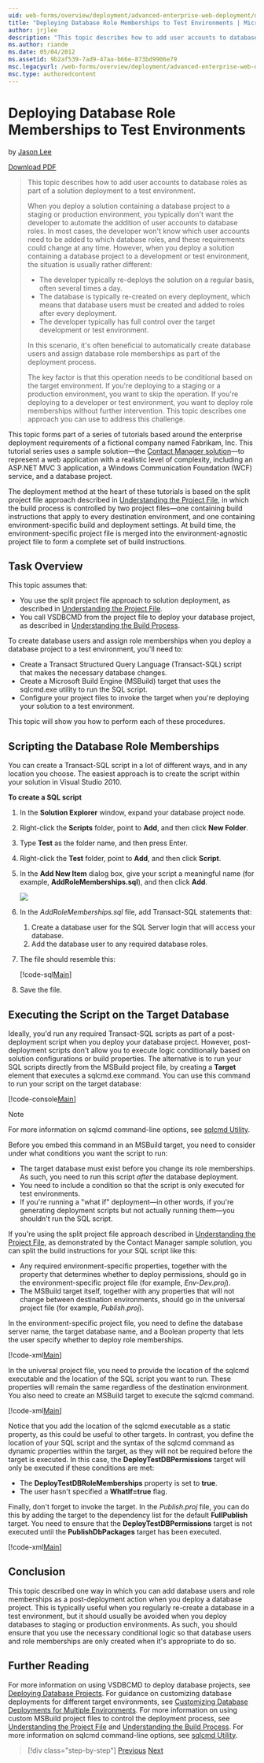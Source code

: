 ```yaml
---
uid: web-forms/overview/deployment/advanced-enterprise-web-deployment/deploying-database-role-memberships-to-test-environments
title: "Deploying Database Role Memberships to Test Environments | Microsoft Docs"
author: jrjlee
description: "This topic describes how to add user accounts to database roles as part of a solution deployment to a test environment. When you deploy a solution containing..."
ms.author: riande
ms.date: 05/04/2012
ms.assetid: 9b2af539-7ad9-47aa-b66e-873bd9906e79
msc.legacyurl: /web-forms/overview/deployment/advanced-enterprise-web-deployment/deploying-database-role-memberships-to-test-environments
msc.type: authoredcontent
---
```

# Deploying Database Role Memberships to Test Environments

by [Jason Lee](https://github.com/jrjlee)

[Download PDF](https://msdnshared.blob.core.windows.net/media/MSDNBlogsFS/prod.evol.blogs.msdn.com/CommunityServer.Blogs.Components.WeblogFiles/00/00/00/63/56/8130.DeployingWebAppsInEnterpriseScenarios.pdf)

> This topic describes how to add user accounts to database roles as part of a solution deployment to a test environment.
> 
> When you deploy a solution containing a database project to a staging or production environment, you typically don't want the developer to automate the addition of user accounts to database roles. In most cases, the developer won't know which user accounts need to be added to which database roles, and these requirements could change at any time. However, when you deploy a solution containing a database project to a development or test environment, the situation is usually rather different:
> 
> - The developer typically re-deploys the solution on a regular basis, often several times a day.
> - The database is typically re-created on every deployment, which means that database users must be created and added to roles after every deployment.
> - The developer typically has full control over the target development or test environment.
> 
> In this scenario, it's often beneficial to automatically create database users and assign database role memberships as part of the deployment process.
> 
> The key factor is that this operation needs to be conditional based on the target environment. If you're deploying to a staging or a production environment, you want to skip the operation. If you're deploying to a developer or test environment, you want to deploy role memberships without further intervention. This topic describes one approach you can use to address this challenge.


This topic forms part of a series of tutorials based around the enterprise deployment requirements of a fictional company named Fabrikam, Inc. This tutorial series uses a sample solution&#x2014;the [Contact Manager solution](../web-deployment-in-the-enterprise/the-contact-manager-solution.md)&#x2014;to represent a web application with a realistic level of complexity, including an ASP.NET MVC 3 application, a Windows Communication Foundation (WCF) service, and a database project.

The deployment method at the heart of these tutorials is based on the split project file approach described in [Understanding the Project File](../web-deployment-in-the-enterprise/understanding-the-project-file.md), in which the build process is controlled by two project files&#x2014;one containing build instructions that apply to every destination environment, and one containing environment-specific build and deployment settings. At build time, the environment-specific project file is merged into the environment-agnostic project file to form a complete set of build instructions.

## Task Overview

This topic assumes that:

- You use the split project file approach to solution deployment, as described in [Understanding the Project File](../web-deployment-in-the-enterprise/understanding-the-project-file.md).
- You call VSDBCMD from the project file to deploy your database project, as described in [Understanding the Build Process](../web-deployment-in-the-enterprise/understanding-the-build-process.md).

To create database users and assign role memberships when you deploy a database project to a test environment, you'll need to:

- Create a Transact Structured Query Language (Transact-SQL) script that makes the necessary database changes.
- Create a Microsoft Build Engine (MSBuild) target that uses the sqlcmd.exe utility to run the SQL script.
- Configure your project files to invoke the target when you're deploying your solution to a test environment.

This topic will show you how to perform each of these procedures.

## Scripting the Database Role Memberships

You can create a Transact-SQL script in a lot of different ways, and in any location you choose. The easiest approach is to create the script within your solution in Visual Studio 2010.

**To create a SQL script**

1. In the **Solution Explorer** window, expand your database project node.
2. Right-click the **Scripts** folder, point to **Add**, and then click **New Folder**.
3. Type **Test** as the folder name, and then press Enter.
4. Right-click the **Test** folder, point to **Add**, and then click **Script**.
5. In the **Add New Item** dialog box, give your script a meaningful name (for example, **AddRoleMemberships.sql**), and then click **Add**.

    ![](deploying-database-role-memberships-to-test-environments/_static/image1.png)
6. In the *AddRoleMemberships.sql* file, add Transact-SQL statements that:

    1. Create a database user for the SQL Server login that will access your database.
    2. Add the database user to any required database roles.
7. The file should resemble this:

    [!code-sql[Main](deploying-database-role-memberships-to-test-environments/samples/sample1.sql)]
8. Save the file.

## Executing the Script on the Target Database

Ideally, you'd run any required Transact-SQL scripts as part of a post-deployment script when you deploy your database project. However, post-deployment scripts don't allow you to execute logic conditionally based on solution configurations or build properties. The alternative is to run your SQL scripts directly from the MSBuild project file, by creating a **Target** element that executes a sqlcmd.exe command. You can use this command to run your script on the target database:


[!code-console[Main](deploying-database-role-memberships-to-test-environments/samples/sample2.cmd)]


> [!NOTE]
> For more information on sqlcmd command-line options, see [sqlcmd Utility](https://msdn.microsoft.com/library/ms162773.aspx).


Before you embed this command in an MSBuild target, you need to consider under what conditions you want the script to run:

- The target database must exist before you change its role memberships. As such, you need to run this script *after* the database deployment.
- You need to include a condition so that the script is only executed for test environments.
- If you're running a "what if" deployment&#x2014;in other words, if you're generating deployment scripts but not actually running them&#x2014;you shouldn't run the SQL script.

If you're using the split project file approach described in [Understanding the Project File](../web-deployment-in-the-enterprise/understanding-the-project-file.md), as demonstrated by the Contact Manager sample solution, you can split the build instructions for your SQL script like this:

- Any required environment-specific properties, together with the property that determines whether to deploy permissions, should go in the environment-specific project file (for example, *Env-Dev.proj*).
- The MSBuild target itself, together with any properties that will not change between destination environments, should go in the universal project file (for example, *Publish.proj*).

In the environment-specific project file, you need to define the database server name, the target database name, and a Boolean property that lets the user specify whether to deploy role memberships.


[!code-xml[Main](deploying-database-role-memberships-to-test-environments/samples/sample3.xml)]


In the universal project file, you need to provide the location of the sqlcmd executable and the location of the SQL script you want to run. These properties will remain the same regardless of the destination environment. You also need to create an MSBuild target to execute the sqlcmd command.


[!code-xml[Main](deploying-database-role-memberships-to-test-environments/samples/sample4.xml)]


Notice that you add the location of the sqlcmd executable as a static property, as this could be useful to other targets. In contrast, you define the location of your SQL script and the syntax of the sqlcmd command as dynamic properties within the target, as they will not be required before the target is executed. In this case, the **DeployTestDBPermissions** target will only be executed if these conditions are met:

- The **DeployTestDBRoleMemberships** property is set to **true**.
- The user hasn't specified a **WhatIf=true** flag.

Finally, don't forget to invoke the target. In the *Publish.proj* file, you can do this by adding the target to the dependency list for the default **FullPublish** target. You need to ensure that the **DeployTestDBPermissions** target is not executed until the **PublishDbPackages** target has been executed.


[!code-xml[Main](deploying-database-role-memberships-to-test-environments/samples/sample5.xml)]


## Conclusion

This topic described one way in which you can add database users and role memberships as a post-deployment action when you deploy a database project. This is typically useful when you regularly re-create a database in a test environment, but it should usually be avoided when you deploy databases to staging or production environments. As such, you should ensure that you use the necessary conditional logic so that database users and role memberships are only created when it's appropriate to do so.

## Further Reading

For more information on using VSDBCMD to deploy database projects, see [Deploying Database Projects](../web-deployment-in-the-enterprise/deploying-database-projects.md). For guidance on customizing database deployments for different target environments, see [Customizing Database Deployments for Multiple Environments](customizing-database-deployments-for-multiple-environments.md). For more information on using custom MSBuild project files to control the deployment process, see [Understanding the Project File](../web-deployment-in-the-enterprise/understanding-the-project-file.md) and [Understanding the Build Process](../web-deployment-in-the-enterprise/understanding-the-build-process.md). For more information on sqlcmd command-line options, see [sqlcmd Utility](https://msdn.microsoft.com/library/ms162773.aspx).

> [!div class="step-by-step"]
> [Previous](customizing-database-deployments-for-multiple-environments.md)
> [Next](deploying-membership-databases-to-enterprise-environments.md)
